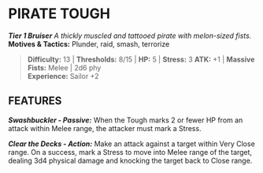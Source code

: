﻿---
tags:
  - Adversary
  - Creature
  - Statblock

name: 'PIRATE TOUGH'
tier: 1
type: Bruiser
description: 'A thickly muscled and tattooed pirate with melon-sized fists.'
motives_and_tactics: 'Plunder, raid, smash, terrorize'
difficulty: '13'
thresholds: '8/15'
hp: '5'
stress: '3'
atk: '+1'
attack: 'Massive Fists'
range: 'Melee'
damage: '2d6 phy'
experience:
  - 'Sailor +2'
feats:
- name: 'Swashbuckler'
  type: 'Passive'
  text: 'When the Tough marks 2 or fewer HP from an attack within Melee range, the attacker must mark a Stress.'
- name: 'Clear the Decks'
  type: 'Action'
  text: 'Make an attack against a target within Very Close range. On a success, mark a Stress to move into Melee range of the target, dealing 3d4 physical damage and knocking the target back to Close range.'
layout: Daggerheart Adversary
source: srd-adversary
statblock: true
---

# PIRATE TOUGH

***Tier 1 Bruiser***
*A thickly muscled and tattooed pirate with melon-sized fists.*
**Motives & Tactics:** Plunder, raid, smash, terrorize

> **Difficulty:** 13 | **Thresholds:** 8/15 | **HP:** 5 | **Stress:** 3
> **ATK:** +1 | **Massive Fists:** Melee | 2d6 phy  
> **Experience:** Sailor +2

## FEATURES

***Swashbuckler - Passive:*** When the Tough marks 2 or fewer HP from an attack within Melee range, the attacker must mark a Stress.

***Clear the Decks - Action:*** Make an attack against a target within Very Close range. On a success, mark a Stress to move into Melee range of the target, dealing 3d4 physical damage and knocking the target back to Close range.
